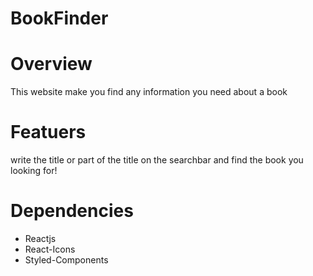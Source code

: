 # BookFinder
# Overview
This website make you find any information you need about a book
# Featuers
write the title or part of the title on the searchbar and find the book you looking for!
# Dependencies
- Reactjs
- React-Icons
- Styled-Components